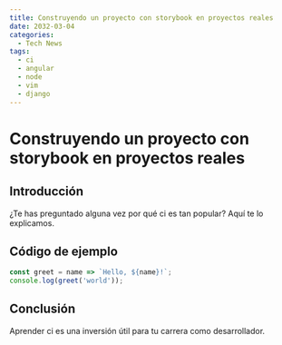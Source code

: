 ```yaml
---
title: Construyendo un proyecto con storybook en proyectos reales
date: 2032-03-04
categories:
  - Tech News
tags:
  - ci
  - angular
  - node
  - vim
  - django
---
```


# Construyendo un proyecto con storybook en proyectos reales

## Introducción

¿Te has preguntado alguna vez por qué ci es tan popular? Aquí te lo explicamos.

## Código de ejemplo

```javascript
const greet = name => `Hello, ${name}!`;
console.log(greet('world'));
```

## Conclusión

Aprender ci es una inversión útil para tu carrera como desarrollador.